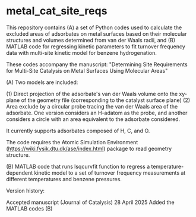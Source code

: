 # metal_cat_site_reqs

This repository contains (A) a set of Python codes used to calculate the excluded areas of adsorbates on metal surfaces based on their molecular structures and volumes determined from van der Waals radii, and (B) MATLAB code for regressing kinetic parameters to fit turnover frequency data with multi-site kinetic model for benzene hydrogenation.

These codes accompany the manuscript: "Determining Site Requirements for Multi-Site Catalysis on Metal Surfaces Using Molecular Areas"

(A) Two models are included:

(1) Direct projection of the adsorbate's van der Waals volume onto the xy-plane of the geometry file (corresponding to the catalyst surface plane)
(2) Area exclude by a circular probe tracing the van der Waals area of the adsorbate. One version considers an H-adatom as the probe, and another considers a circle with an area equivalent to the adsorbate considered.

It currently supports adsorbates composed of H, C, and O. 

The code requires the Atomic Simulation Environment (https://wiki.fysik.dtu.dk/ase/index.html) package to read geometry structure.


(B) MATLAB code that runs lsqcurvfit function to regress a temperature-dependent kinetic model to a set of turnover frequency measurements at different temperatures and benzene pressures. 

Version history:

Accepted manuscript (Journal of Catalysis) 28 April 2025
	Added the MATLAB codes (B)
